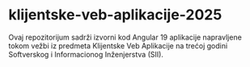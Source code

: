 # klijentske-veb-aplikacije-2025
Ovaj repozitorijum sadrži izvorni kod Angular 19 aplikacije napravljene tokom vežbi iz predmeta Klijentske Veb Aplikacije na trećoj  godini Softverskog i Informacionog Inženjerstva (SII).
